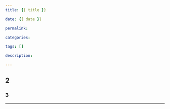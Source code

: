 ```yaml
---
title: {{ title }}

date: {{ date }}

permalink: 

categories:

tags: []

description: 

---
```

<p class="description"></p>


<!-- more -->

## 2 

### 3

<hr />